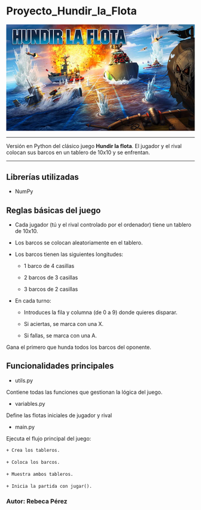 # Proyecto_Hundir_la_Flota
![imagen](hundir-la-flota-juego-de-mesa.jpg)

---

Versión en Python del clásico juego **Hundir la flota**. 
El jugador y el rival colocan sus barcos en un tablero de 10x10 y se enfrentan.

---
## Librerías utilizadas

- NumPy

## Reglas básicas del juego

- Cada jugador (tú y el rival controlado por el ordenador) tiene un tablero de 10x10.

- Los barcos se colocan aleatoriamente en el tablero.

- Los barcos tienen las siguientes longitudes:

    + 1 barco de 4 casillas

    + 2 barcos de 3 casillas

    + 3 barcos de 2 casillas

- En cada turno:

    + Introduces la fila y columna (de 0 a 9) donde quieres disparar.

    + Si aciertas, se marca con una X.

    + Si fallas, se marca con una A.

Gana el primero que hunda todos los barcos del oponente.

## Funcionalidades principales

- utils.py

Contiene todas las funciones que gestionan la lógica del juego.

- variables.py

Define las flotas iniciales de jugador y rival

- main.py

Ejecuta el flujo principal del juego:

    + Crea los tableros.

    + Coloca los barcos.

    + Muestra ambos tableros.

    + Inicia la partida con jugar().

### Autor: Rebeca Pérez
